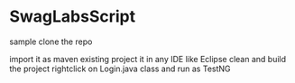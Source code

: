 # SwagLabsScript
 sample
clone the repo

import it as maven existing project it in any IDE like Eclipse
clean and build the project 
rightclick on Login.java class and run as TestNG
